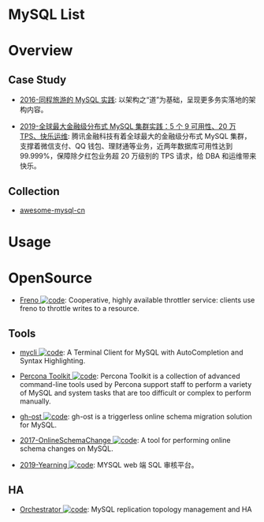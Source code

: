 # MySQL List

# Overview

## Case Study

- [2016-同程旅游的 MySQL 实践](http://mp.weixin.qq.com/s/LhCHEkSstmru4PnrfuoaVg): 以架构之“道”为基础，呈现更多务实落地的架构内容。

- [2019-全球最大金融级分布式 MySQL 集群实践：5 个 9 可用性、20 万 TPS、快乐运维](https://mp.weixin.qq.com/s/VanCDyrX4xzyPVZ4ul_yJQ): 腾讯金融科技有着全球最大的金融级分布式 MySQL 集群，支撑着微信支付、QQ 钱包、理财通等业务，近两年数据库可用性达到 99.999%，保障除夕红包业务超 20 万级别的 TPS 请求，给 DBA 和运维带来快乐。

## Collection

- [awesome-mysql-cn](https://github.com/jobbole/awesome-mysql-cn)

# Usage

# OpenSource

- [Freno ![code](https://ng-tech.icu/assets/code.svg)](https://github.com/github/freno): Cooperative, highly available throttler service: clients use freno to throttle writes to a resource.

## Tools

- [mycli ![code](https://ng-tech.icu/assets/code.svg)](https://github.com/dbcli/mycli): A Terminal Client for MySQL with AutoCompletion and Syntax Highlighting.

- [Percona Toolkit ![code](https://ng-tech.icu/assets/code.svg)](https://github.com/percona/percona-toolkit): Percona Toolkit is a collection of advanced command-line tools used by Percona support staff to perform a variety of MySQL and system tasks that are too difficult or complex to perform manually.

- [gh-ost ![code](https://ng-tech.icu/assets/code.svg)](https://github.com/github/gh-ost): gh-ost is a triggerless online schema migration solution for MySQL.

- [2017-OnlineSchemaChange ![code](https://ng-tech.icu/assets/code.svg)](https://github.com/facebookincubator/OnlineSchemaChange): A tool for performing online schema changes on MySQL.

- [2019-Yearning ![code](https://ng-tech.icu/assets/code.svg)](https://github.com/cookieY/Yearning): MYSQL web 端 SQL 审核平台。

## HA

- [Orchestrator ![code](https://ng-tech.icu/assets/code.svg)](https://github.com/github/orchestrator): MySQL replication topology management and HA
